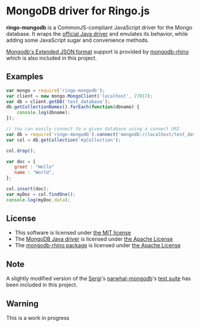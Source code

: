 MongoDB driver for Ringo.js
===========================

**ringo-mongodb** is a CommonJS-compliant JavaScript driver for the Mongo database.
It wraps the [official Java driver](https://github.com/mongodb/mongo-java-driver) and emulates its behavior, while adding some
JavaScript sugar and convenience methods.

[Mongodb's Extended JSON format](http://www.mongodb.org/display/DOCS/Mongo+Extended+JSON) support is provided by [mongodb-rhino](http://code.google.com/p/mongodb-rhino/)
which is also included in this project.

Examples
--------

```javascript
var mongo = require('ringo-mongodb');
var client = new mongo.MongoClient('localhost', 27017);
var db = client.getDB('test_database');
db.getCollectionNames().forEach(function(dbname) {
    console.log(dbname);
});
```

```javascript
// You can easily connect to a given database using a connect URI
var db = require('ringo-mongodb').connect('mongodb://localhost/test_database');
var col = db.getCollection('myCollection');

col.drop();

var doc = {
   greet : "Hello"
   name : "World",
};

col.insert(doc);
var myDoc = col.findOne();
console.log(myDoc.data);
```

License
-------

- This software is licensed under [the MIT license](http://opensource.org/licenses/MIT)
- The [MongoDB Java driver](https://github.com/mongodb/mongo-java-driver) is licensed under [the Apache License](http://opensource.org/licenses/Apache-2.0)
- The [mongodb-rhino package](http://www.mongodb.org/display/DOCS/Mongo+Extended+JSON) is licensed under [the Apache License](http://opensource.org/licenses/Apache-2.0)

Note
----

A slightly modified version of the [Sergi](https://github.com/sergi)'s [narwhal-mongodb](https://github.com/sergi/narwhal-mongodb)'s [test suite](https://github.com/sergi/narwhal-mongodb/tree/master/tests) has been included in this project.

Warning
-------

This is a work in progress
